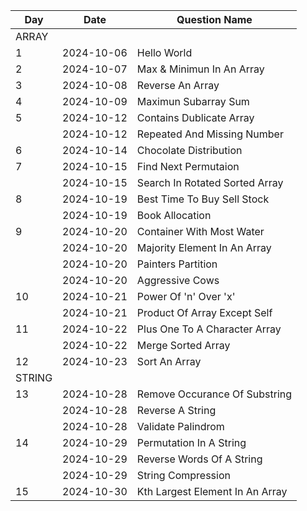 | Day    | Date       | Question Name                   |
| ------ | ---------- | ------------------------------- |
| ARRAY  |
| 1      | 2024-10-06 | Hello World                     |
| 2      | 2024-10-07 | Max & Minimun In An Array       |
| 3      | 2024-10-08 | Reverse An Array                |
| 4      | 2024-10-09 | Maximun Subarray Sum            |
| 5      | 2024-10-12 | Contains Dublicate Array        |
|        | 2024-10-12 | Repeated And Missing Number     |
| 6      | 2024-10-14 | Chocolate Distribution          |
| 7      | 2024-10-15 | Find Next Permutaion            |
|        | 2024-10-15 | Search In Rotated Sorted Array  |
| 8      | 2024-10-19 | Best Time To Buy Sell Stock     |
|        | 2024-10-19 | Book Allocation                 |
| 9      | 2024-10-20 | Container With Most Water       |
|        | 2024-10-20 | Majority Element In An Array    |
|        | 2024-10-20 | Painters Partition              |
|        | 2024-10-20 | Aggressive Cows                 |
| 10     | 2024-10-21 | Power Of 'n' Over 'x'           |
|        | 2024-10-21 | Product Of Array Except Self    |
| 11     | 2024-10-22 | Plus One To A Character Array   |
|        | 2024-10-22 | Merge Sorted Array              |
| 12     | 2024-10-23 | Sort An Array                   |
| STRING |
| 13     | 2024-10-28 | Remove Occurance Of Substring   |
|        | 2024-10-28 | Reverse A String                |
|        | 2024-10-28 | Validate Palindrom              |
| 14     | 2024-10-29 | Permutation In A String         |
|        | 2024-10-29 | Reverse Words Of A String       |
|        | 2024-10-29 | String Compression              |
| 15     | 2024-10-30 | Kth Largest Element In An Array |
